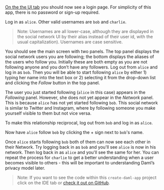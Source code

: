 [On the the UI tab](https://[[HOST_SUBDOMAIN]]-3000-[[KATACODA_HOST]].environments.katacoda.com) you should now see a login page. For simplicity of this app, there is no password or sign-up required.

Log in as `alice`. Other valid usernames are `bob` and `charlie`.

> Note: Usernames are all lower-case, although they are displayed in the social network UI by their alias instead of their user id, with the usual capitalization). Usernames are case sensitive.

You should see the main screen with two panels. The top panel displays the social network users you are following; the bottom displays the aliases of the users who follow you. Initially these are both empty as you are not following anyone and you don’t have any followers. Log out from `alice` and log in as `bob`. Then you will be able to start following `alice` by either 1) typing her name into the text box or 2) selecting it from the drop-down list and clicking the *Follow* button in the top panel.

The user you just started following (`alice` in this case) appears in the *Following* panel. However, she does not yet appear in the *Network* panel. This is because `alice` has not yet started following `bob`. This social network is similar to Twitter and Instagram, where by following someone you make yourself visible to them but not vice versa.

To make this relationship reciprocal, log out from `bob` and log in as `alice`.

Now have `alice` follow `bob` by clicking the + sign next to `bob`'s name.

Once `alice` starts following `bob` both of them can now see each other in their Network. Try logging back in as `bob` and you'll see `alice` is now in his network. Then log back in as `alice` and you'll see the same for her. You can repeat the process for `charlie` to get a better understanding when a user becomes visible to others - this will be important to understanding Daml’s privacy model later.

> Note: If you want to see the code within this `create-daml-app` project click on the IDE tab or [check it out on GitHub](https://github.com/digital-asset/daml/tree/master/templates/create-daml-app).
